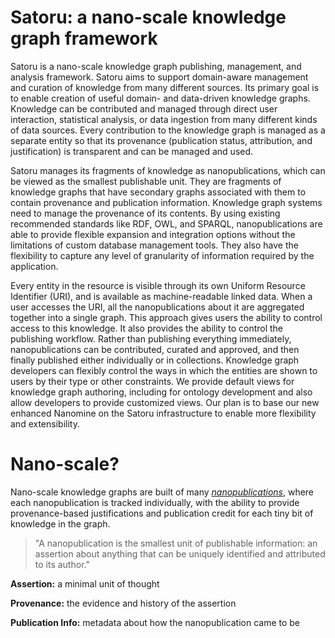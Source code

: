 # Satoru: a nano-scale knowledge graph framework

Satoru is a nano-scale knowledge graph publishing, management, and analysis framework. 
Satoru aims to support domain-aware management and curation of knowledge from many different sources. Its primary goal is to enable creation of useful domain- and data-driven knowledge graphs. Knowledge can be contributed and managed through direct user interaction, statistical analysis, or data ingestion from many different kinds of data sources. Every contribution to the knowledge graph is managed as a separate entity so that its provenance (publication status, attribution, and justification) is transparent and can be managed and used. 

Satoru manages its fragments of knowledge as nanopublications, which can be viewed as the smallest publishable unit. They are fragments of knowledge graphs that have secondary graphs associated with them to contain provenance and publication information. Knowledge graph systems need to manage the provenance of its contents. By using existing recommended standards like RDF, OWL, and SPARQL, nanopublications are able to provide flexible expansion and integration options without the limitations of custom database management tools. They also have the flexibility to capture any level of granularity of information required by the application.

Every entity in the resource is visible through its own Uniform Resource Identifier (URI), and is available as machine-readable linked data. When a user accesses the URI, all the nanopublications about it are aggregated together into a single graph. This approach gives users the ability to control access to this knowledge. It also provides the ability to control the publishing workflow. Rather than publishing everything immediately, nanopublications can be contributed, curated and approved, and then finally published either individually or in collections. Knowledge graph developers can flexibly control the ways in which the entities are shown to users by their type or other constraints. We provide default views for knowledge graph authoring, including for ontology development and also allow developers to provide customized views. Our plan is to base our new enhanced Nanomine on the Satoru infrastructure to enable more flexibility and extensibility.

# Nano-scale?

Nano-scale knowledge graphs are built of many *[nanopublications](http://nanopub.org)*, where each nanopublication is tracked individually, with the ability to provide provenance-based justifications and publication credit for each tiny bit of knowledge in the graph.

> "A nanopublication is the smallest unit of publishable information: an assertion about anything that can be uniquely identified and attributed to its author."

**Assertion:** a minimal unit of thought

**Provenance:** the evidence and history of the assertion

**Publication Info:** metadata about how the nanopublication came to be

